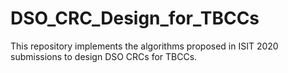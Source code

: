 # DSO_CRC_Design_for_TBCCs
This repository implements the algorithms proposed in ISIT 2020 submissions to design DSO CRCs for TBCCs.
